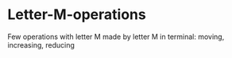 # Letter-M-operations
Few operations with letter M made by letter M in terminal: moving, increasing, reducing
